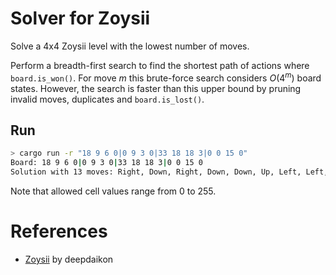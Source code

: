 # Solver for Zoysii
Solve a 4x4 Zoysii level with the lowest number of moves.

Perform a breadth-first search to find the shortest path of actions where `board.is_won()`.
For move $m$ this brute-force search considers $O(4^m)$ board states. However, the search is faster than this upper bound by pruning invalid moves, duplicates and `board.is_lost()`.





## Run
```bash
> cargo run -r "18 9 6 0|0 9 3 0|33 18 18 3|0 0 15 0"
Board: 18 9 6 0|0 9 3 0|33 18 18 3|0 0 15 0
Solution with 13 moves: Right, Down, Right, Down, Down, Up, Left, Left, Up, Down, Right, Right, Up
```
Note that allowed cell values range from 0 to 255.

# References
- [Zoysii](https://gitlab.com/deepdaikon/Zoysii) by deepdaikon
